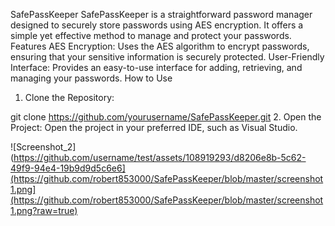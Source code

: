 SafePassKeeper
SafePassKeeper is a straightforward password manager designed to securely store passwords using AES encryption. It offers a simple yet effective method to manage and protect your passwords.
Features
AES Encryption: Uses the AES algorithm to encrypt passwords, ensuring that your sensitive information is securely protected.
User-Friendly Interface: Provides an easy-to-use interface for adding, retrieving, and managing your passwords.
How to Use
1. Clone the Repository:

git clone https://github.com/yourusername/SafePassKeeper.git
2. Open the Project:
Open the project in your preferred IDE, such as Visual Studio.


![Screenshot_2](https://github.com/username/test/assets/108919293/d8206e8b-5c62-49f9-94e4-19b9d9d5c6e6](https://github.com/robert853000/SafePassKeeper/blob/master/screenshot1.png](https://github.com/robert853000/SafePassKeeper/blob/master/screenshot1.png?raw=true)
